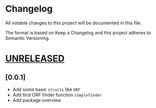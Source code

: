 # Changelog

All notable changes to this project will be documented in this file.

The format is based on Keep a Changelog and this project adheres to Semantic Versioning.

# [UNRELEASED](https://github.com/camilogarciabotero/GeneFinder.jl/compare/v0.0.1...main)

## [0.0.1]

- Add some basic `structs` like `ORF`
- Add first ORF finder function `simplefinder`
- Add package overview
